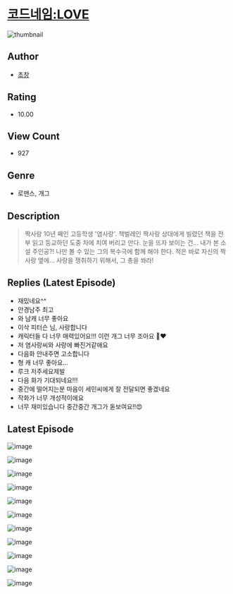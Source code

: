 # [코드네임:LOVE](https://comic.naver.com/bestChallenge/list?titleId=809989)
![thumbnail](https://image-comic.pstatic.net/user_contents_data/challenge_comic/2023/05/23/364710/upload_3631086780165470007_480x623.jpeg)

## Author
- [초창](https://comic.naver.com/artistTitle?id=364710)

## Rating
- 10.00

## View Count
- 927

## Genre
- 로맨스, 개그

## Description
> 짝사랑 10년 째인 고등학생 '염사랑'. 책벌레인 짝사랑 상대에게 빌렸던 책을 전부 읽고 등교하던 도중 차에 치여 버리고 만다. 눈을 뜨자 보이는 건... 내가 본 소설 주인공?! 나만 볼 수 있는 그의 복수극에 함께 해야 한다. 적은 바로 자신의 짝사랑 옆에... 사랑을 쟁취하기 위해서, 그 총을 쏴라!

## Replies (Latest Episode)
- 재밌네요^^
- 안경남주 최고
- 와 남캐 너무 좋아요
- 이삭 피터슨 님, 사랑합니다
- 캐릭터들 다 너무 매력있어요!!! 이런 개그 너무 조아요 🥹❤️
- 저 염사랑씨와 사랑에 빠진거같애요
- 다음화 안내주면 고소합니다
- 형 캐 너무 좋아요...
- 루크 저주세요제발
- 다음 화가 기대되네요!!!
- 중간에 떨어지는분 마음이 세민씨에게 잘 전달되면 좋겠네요
- 작화가 너무 개성적이에요
- 너무 재미있습니다 중간중간 개그가 돋보여요‼️😍

## Latest Episode
![image](https://image-comic.pstatic.net/user_contents_data/challenge_comic/2023/05/23/364710/upload_4062863901995317089.jpeg)

![image](https://image-comic.pstatic.net/user_contents_data/challenge_comic/2023/05/23/364710/upload_3906927897947092322.jpeg)

![image](https://image-comic.pstatic.net/user_contents_data/challenge_comic/2023/05/23/364710/upload_7017229689218807349.jpeg)

![image](https://image-comic.pstatic.net/user_contents_data/challenge_comic/2023/05/23/364710/upload_7089059864704475490.jpeg)

![image](https://image-comic.pstatic.net/user_contents_data/challenge_comic/2023/05/23/364710/upload_7075781067843121971.jpeg)

![image](https://image-comic.pstatic.net/user_contents_data/challenge_comic/2023/05/23/364710/upload_3846745017429473636.jpeg)

![image](https://image-comic.pstatic.net/user_contents_data/challenge_comic/2023/05/23/364710/upload_7161678214823502130.jpeg)

![image](https://image-comic.pstatic.net/user_contents_data/challenge_comic/2023/05/23/364710/upload_3991146073492042809.jpeg)

![image](https://image-comic.pstatic.net/user_contents_data/challenge_comic/2023/05/23/364710/upload_4122542115406296675.jpeg)

![image](https://image-comic.pstatic.net/user_contents_data/challenge_comic/2023/05/23/364710/upload_3990530557367378229.jpeg)

![image](https://image-comic.pstatic.net/user_contents_data/challenge_comic/2023/05/23/364710/upload_7149518715701585464.jpeg)
